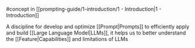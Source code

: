 #concept in [[prompting-guide/1-introduction/1 - Introduction|1 - Introduction]]

A discipline for develop and optimize [[Prompt|Prompts]] to efficiently apply and build [[Large Language Model|LLMs]], it helps us to better understand the [[Feature|Capabilities]] and limitations of LLMs